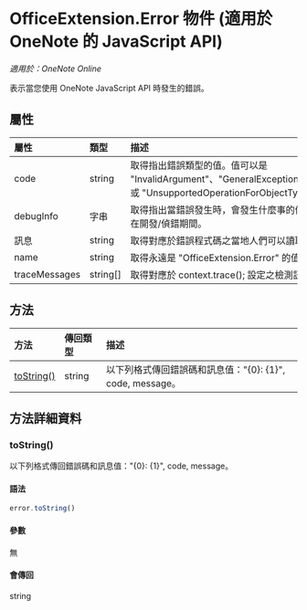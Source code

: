 # <a name="officeextension.error-object-(javascript-api-for-onenote)"></a>OfficeExtension.Error 物件 (適用於 OneNote 的 JavaScript API)

_適用於：OneNote Online_


表示當您使用 OneNote JavaScript API 時發生的錯誤。

## <a name="properties"></a>屬性
| 屬性	     | 類型	   |描述
|:---------------|:--------|:----------|
|code|string|取得指出錯誤類型的值。值可以是 "InvalidArgument"、"GeneralException"、"ItemNotFound" 或 "UnsupportedOperationForObjectType"。 |
|debugInfo|字串|取得指出當錯誤發生時，會發生什麼事的值。這個值只適用於在開發/偵錯期間。  |
|訊息 |string| 取得對應於錯誤程式碼之當地人們可以讀取的字串。|
|name |string| 取得永遠是 "OfficeExtension.Error" 的值。 |
|traceMessages |string[]| 取得對應於 context.trace(); 設定之檢測訊息的值陣列 |

## <a name="methods"></a>方法

| 方法           | 傳回類型    |描述|
|:---------------|:--------|:----------|
|[toString()](#tostring)|string|以下列格式傳回錯誤碼和訊息值："{0}: {1}", code, message。|

## <a name="method-details"></a>方法詳細資料

### <a name="tostring()"></a>toString()
以下列格式傳回錯誤碼和訊息值："{0}: {1}", code, message。

#### <a name="syntax"></a>語法
```js
error.toString()
```

#### <a name="parameters"></a>參數
無

#### <a name="returns"></a>會傳回
string
